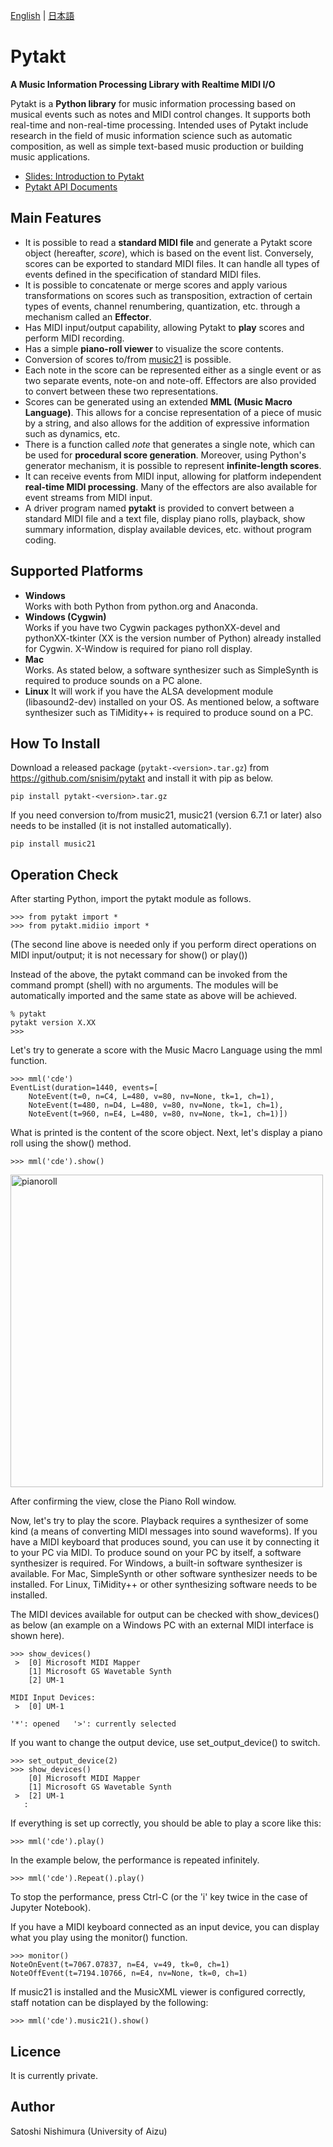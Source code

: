 [English](README.md) | [日本語](README-ja.md)

# Pytakt
**A Music Information Processing Library with Realtime MIDI I/O**

Pytakt is a **Python library** for music information processing based on
musical events such as notes and MIDI control changes.
It supports both real-time and non-real-time processing.
Intended uses of Pytakt include research in the field of
music information science such as automatic composition,
as well as simple text-based music production or building music applications.

* [Slides: Introduction to Pytakt](http://u-aizu.ac.jp/~nisim/PtU7c5Hy7f/Introduction_to_Pytakt.pdf)
* [Pytakt API Documents](http://u-aizu.ac.jp/~nisim/PtU7c5Hy7f/index.html)


## Main Features

* It is possible to read a **standard MIDI file** and generate a Pytakt score
  object (hereafter, *score*), which is based on the event list.
  Conversely, scores can be exported to standard MIDI files.
  It can handle all types of events defined in the specification of
  standard MIDI files.
* It is possible to concatenate or merge scores and apply various
  transformations on scores such as transposition, extraction of certain
  types of events, channel renumbering, quantization, etc. through
  a mechanism called an **Effector**.
* Has MIDI input/output capability, allowing Pytakt to **play** scores and
  perform MIDI recording.
* Has a simple **piano-roll viewer** to visualize the score contents.
* Conversion of scores to/from [music21](http://web.mit.edu/music21/)
  is possible.
* Each note in the score can be represented either as a single event or
  as two separate events, note-on and note-off.
  Effectors are also provided to convert between these two representations.
* Scores can be generated using an extended **MML (Music Macro Language)**.
  This allows for a concise representation of a piece of music by a string,
  and also allows for the addition of expressive information such as
  dynamics, etc.
* There is a function called *note* that generates a single note, which can
  be used for **procedural score generation**.
  Moreover, using Python's generator mechanism, it is possible to represent
  **infinite-length scores**.
* It can receive events from MIDI input, allowing for platform independent
  **real-time MIDI processing**. Many of the effectors are also available
  for event streams from MIDI input.
* A driver program named **pytakt** is provided to convert between
  a standard MIDI file and a text file, display piano rolls, playback,
  show summary information, display available devices, etc.
  without program coding.


## Supported Platforms

* **Windows**  
  Works with both Python from python.org and Anaconda.
* **Windows (Cygwin)**  
  Works if you have two Cygwin packages pythonXX-devel and pythonXX-tkinter
  (XX is the version number of Python) already installed for Cygwin.
  X-Window is required for piano roll display.
* **Mac**  
  Works. As stated below, a software synthesizer such as SimpleSynth is
  required to produce sounds on a PC alone.
* **Linux**
  It will work if you have the ALSA development module (libasound2-dev)
  installed on your OS. As mentioned below, a software synthesizer
  such as TiMidity++ is required to produce sound on a PC.


## How To Install

Download a released package (`pytakt-<version>.tar.gz`)
from https://github.com/snisim/pytakt and install it with pip as below.

    pip install pytakt-<version>.tar.gz

If you need conversion to/from music21, music21 (version 6.7.1 or later)
also needs to be installed (it is not installed automatically).

    pip install music21


## Operation Check

After starting Python, import the pytakt module as follows.

    >>> from pytakt import *
    >>> from pytakt.midiio import *

(The second line above is needed only if you perform direct operations on
MIDI input/output; it is not necessary for show() or play())

Instead of the above, the pytakt command can be invoked from
the command prompt (shell) with no arguments. The modules will be
automatically imported and the same state as above will be achieved.

    % pytakt
    pytakt version X.XX
    >>>

Let's try to generate a score with the Music Macro Language
using the mml function.

    >>> mml('cde')
    EventList(duration=1440, events=[
        NoteEvent(t=0, n=C4, L=480, v=80, nv=None, tk=1, ch=1),
        NoteEvent(t=480, n=D4, L=480, v=80, nv=None, tk=1, ch=1),
        NoteEvent(t=960, n=E4, L=480, v=80, nv=None, tk=1, ch=1)])

What is printed is the content of the score object.
Next, let's display a piano roll using the show() method.

    >>> mml('cde').show()

<img src="https://github.com/snisim/pytakt/assets/141381385/e80e8169-a7b3-491e-99dc-486c6f8f9ff1" width=500 alt="pianoroll">

After confirming the view, close the Piano Roll window.

Now, let's try to play the score. Playback requires a synthesizer of some
kind (a means of converting MIDI messages into sound waveforms).
If you have a MIDI keyboard that produces sound,
you can use it by connecting it to your PC via MIDI.
To produce sound on your PC by itself, a software synthesizer is required.
For Windows, a built-in software synthesizer is available.
For Mac, SimpleSynth or other software synthesizer needs to be installed.
For Linux, TiMidity++ or other synthesizing software needs to be installed.

The MIDI devices available for output can be checked with show_devices()
as below (an example on a Windows PC with an external MIDI interface is
shown here).

    >>> show_devices()
     >  [0] Microsoft MIDI Mapper
        [1] Microsoft GS Wavetable Synth
        [2] UM-1

    MIDI Input Devices:
     >  [0] UM-1

    '*': opened   '>': currently selected

If you want to change the output device, use set_output_device() to switch.

    >>> set_output_device(2)
    >>> show_devices()
        [0] Microsoft MIDI Mapper
        [1] Microsoft GS Wavetable Synth
     >  [2] UM-1
       :

If everything is set up correctly, you should be able to play a score like
this:

    >>> mml('cde').play()

In the example below, the performance is repeated infinitely.

    >>> mml('cde').Repeat().play()

To stop the performance, press Ctrl-C (or the 'i' key twice in the case of 
Jupyter Notebook).

If you have a MIDI keyboard connected as an input device, you can display
what you play using the monitor() function.

    >>> monitor()
    NoteOnEvent(t=7067.07837, n=E4, v=49, tk=0, ch=1)
    NoteOffEvent(t=7194.10766, n=E4, nv=None, tk=0, ch=1)

If music21 is installed and the MusicXML viewer is configured correctly,
staff notation can be displayed by the following:

    >>> mml('cde').music21().show()


## Licence
It is currently private.


## Author
Satoshi Nishimura (University of Aizu)
